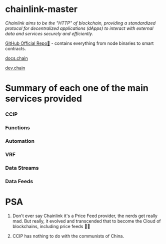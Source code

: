 # chainlink-master

*Chainlink aims to be the "HTTP" of blockchain, providing a standardized protocol for decentralized applications (dApps) to interact with external data and services securely and efficiently.*


[GitHub Official Repo🔮](https://github.com/smartcontractkit/chainlink) - contains everything from node binaries to smart contracts.

[docs.chain](https://docs.chain.link/) 

[dev.chain](https://dev.chain.link/)


# Summary of each one of the main services provided 

### CCIP

### Functions

### Automation

### VRF

### Data Streams

### Data Feeds


# PSA

1. Don't ever say Chainlink it's a Price Feed provider, the nerds get really mad. But really, it evolved and transcended that to become the Cloud of blockchains, including price feeds 🏃🏼

2. CCIP has nothing to do with the communists of China.
